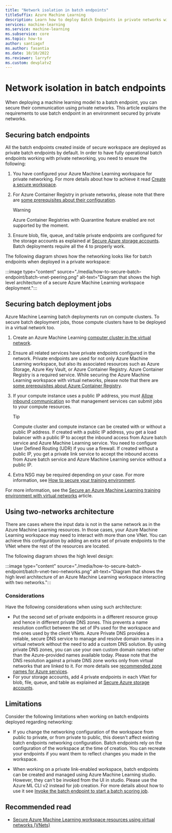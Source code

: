 ```yaml
---
title: "Network isolation in batch endpoints"
titleSuffix: Azure Machine Learning
description: Learn how to deploy Batch Endpoints in private networks with isolation.
services: machine-learning
ms.service: machine-learning
ms.subservice: core
ms.topic: how-to
author: santiagxf
ms.author: fasantia
ms.date: 10/10/2022
ms.reviewer: larryfr
ms.custom: devplatv2
---
```


# Network isolation in batch endpoints

When deploying a machine learning model to a batch endpoint, you can secure their communication using private networks. This article explains the requirements to use batch endpoint in an environment secured by private networks.

## Securing batch endpoints

All the batch endpoints created inside of secure workspace are deployed as private batch endpoints by default. In order to have fully operational batch endpoints working with private networking, you need to ensure the following:

1. You have configured your Azure Machine Learning workspace for private networking. For more details about how to achieve it read [Create a secure workspace](tutorial-create-secure-workspace.md).

2. For Azure Container Registry in private networks, please note that there are [some prerequisites about their configuration](how-to-secure-workspace-vnet.md#prerequisites).

    > [!WARNING]
    > Azure Container Registries with Quarantine feature enabled are not supported by the moment.

3. Ensure blob, file, queue, and table private endpoints are configured for the storage accounts as explained at [Secure Azure storage accounts](how-to-secure-workspace-vnet.md#secure-azure-storage-accounts). Batch deployments require all the 4 to properly work.

The following diagram shows how the networking looks like for batch endpoints when deployed in a private workspace:

:::image type="content" source="./media/how-to-secure-batch-endpoint/batch-vnet-peering.png" alt-text="Diagram that shows the high level architecture of a secure Azure Machine Learning workspace deployment.":::


## Securing batch deployment jobs

Azure Machine Learning batch deployments run on compute clusters. To secure batch deployment jobs, those compute clusters have to be deployed in a virtual network too.

1. Create an Azure Machine Learning [computer cluster in the virtual network](how-to-secure-training-vnet.md).
2. Ensure all related services have private endpoints configured in the network. Private endpoints are used for not only Azure Machine Learning workspace, but also its associated resources such as Azure Storage, Azure Key Vault, or Azure Container Registry. Azure Container Registry is a required service. While securing the Azure Machine Learning workspace with virtual networks, please note that there are [some prerequisites about Azure Container Registry](how-to-secure-workspace-vnet.md#prerequisites).
4. If your compute instance uses a public IP address, you must [Allow inbound communication](how-to-secure-training-vnet.md#compute-instancecluster-with-public-ip) so that management services can submit jobs to your compute resources.
    
    > [!TIP]
    > Compute cluster and compute instance can be created with or without a public IP address. If created with a public IP address, you get a load balancer with a public IP to accept the inbound access from Azure batch service and Azure Machine Learning service. You need to configure User Defined Routing (UDR) if you use a firewall. If created without a public IP, you get a private link service to accept the inbound access from Azure batch service and Azure Machine Learning service without a public IP.

1. Extra NSG may be required depending on your case. For more information, see [How to secure your training environment](how-to-secure-training-vnet.md).

For more information, see the [Secure an Azure Machine Learning training environment with virtual networks](how-to-secure-training-vnet.md) article.

## Using two-networks architecture

There are cases where the input data is not in the same network as in the Azure Machine Learning resources. In those cases, your Azure Machine Learning workspace may need to interact with more than one VNet. You can achieve this configuration by adding an extra set of private endpoints to the VNet where the rest of the resources are located.

The following diagram shows the high level design:

:::image type="content" source="./media/how-to-secure-batch-endpoint/batch-vnet-two-networks.png" alt-text="Diagram that shows the high level architecture of an Azure Machine Learning workspace interacting with two networks.":::

### Considerations

Have the following considerations when using such architecture:

* Put the second set of private endpoints in a different resource group and hence in different private DNS zones. This prevents a name resolution conflict between the set of IPs used for the workspace and the ones used by the client VNets. Azure Private DNS provides a reliable, secure DNS service to manage and resolve domain names in a virtual network without the need to add a custom DNS solution. By using private DNS zones, you can use your own custom domain names rather than the Azure-provided names available today. Please note that the DNS resolution against a private DNS zone works only from virtual networks that are linked to it. For more details see [recommended zone names for Azure services](../private-link/private-endpoint-dns.md#azure-services-dns-zone-configuration).
* For your storage accounts, add 4 private endpoints in each VNet for blob, file, queue, and table as explained at [Secure Azure storage accounts](how-to-secure-workspace-vnet.md#secure-azure-storage-accounts).

## Limitations

Consider the following limitations when working on batch endpoints deployed regarding networking:

- If you change the networking configuration of the workspace from public to private, or from private to public, this doesn't affect existing batch endpoints networking configuration. Batch endpoints rely on the configuration of the workspace at the time of creation. You can recreate your endpoints if you want them to reflect changes you made in the workspace.

- When working on a private link-enabled workspace, batch endpoints can be created and managed using Azure Machine Learning studio. However, they can't be invoked from the UI in studio. Please use the Azure ML CLI v2 instead for job creation. For more details about how to use it see [Invoke the batch endpoint to start a batch scoring job](how-to-use-batch-endpoint.md#invoke-the-batch-endpoint-to-start-a-batch-job).

## Recommended read

* [Secure Azure Machine Learning workspace resources using virtual networks (VNets)](how-to-network-security-overview.md)
